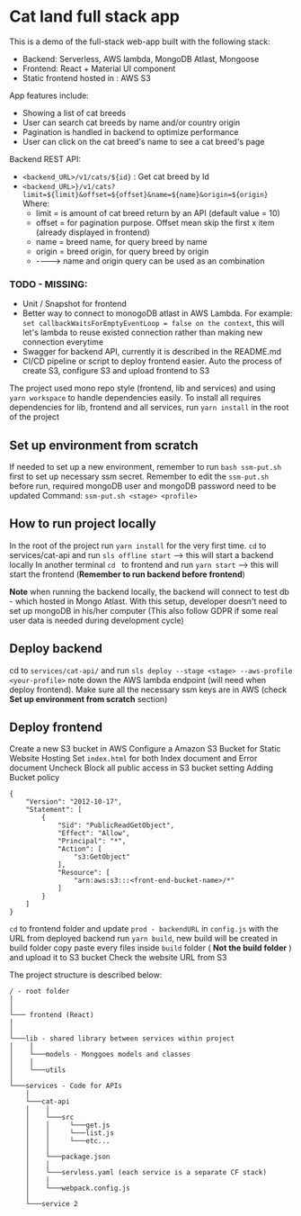 # Cat land full stack app
This is a demo of the full-stack web-app built with the following stack: 
* Backend: Serverless, AWS lambda, MongoDB Atlast, Mongoose
* Frontend: React + Material UI component
* Static frontend hosted in : AWS S3

App features include: 
* Showing a list of cat breeds
* User can search cat breeds by name and/or country origin
* Pagination is handled in backend to optimize performance
* User can click on the cat breed's name to see a cat breed's page

Backend REST API:
* `<backend_URL>/v1/cats/${id}` : Get cat breed by Id
* `<backend_URL>}/v1/cats?limit=${limit}&offset=${offset}&name=${name}&origin=${origin}`
  Where:
   * limit = is amount of cat breed return by an API (default value = 10)
   * offset = for pagination purpose. Offset mean skip the first x item (already displayed in frontend)
   * name = breed name, for query breed by name
   * origin = breed origin, for query breed by origin
   * ----> name and origin query can be used as an combination



### TODO - MISSING: 
* Unit / Snapshot for frontend
* Better way to connect to monogoDB atlast in AWS Lambda. For example: `set callbackWaitsForEmptyEventLoop = false on the context`, this will let's lambda to reuse existed connection rather than making new connection everytime
* Swagger for backend API, currently it is described in the README.md 
* CI/CD pipeline or script to deploy frontend easier. Auto the process of create S3, configure S3 and upload frontend to S3

The project used mono repo style (frontend, lib and services) and using `yarn workspace` to handle dependencies easily. To install all requires dependencies for lib, frontend and all services, run `yarn install` in the root of the project


## Set up environment from scratch 
If needed to set up a new environment, remember to run `bash ssm-put.sh` first to set up necessary ssm secret. 
Remember to edit the `ssm-put.sh` before run, required mongoDB user and mongoDB password need to be updated
Command: `ssm-put.sh <stage> <profile>`

## How to run project locally
In the root of the project run `yarn install` for the very first time.
`cd` to services/cat-api and run  `sls offline start` --> this will start a backend locally
In another terminal `cd ` to frontend and run `yarn start` --> this will start the frontend (**Remember to run backend before frontend**)

**Note** when running the backend locally, the backend will connect to test db - which hosted in Mongo Atlast. With this setup, developer doesn't need to set up mongoDB in his/her computer (This also follow GDPR if some real user data is needed during development cycle)

## Deploy backend 
cd to  `services/cat-api/` and run `sls deploy --stage <stage> --aws-profile <your-profile>`
note down the AWS lambda endpoint (will need when deploy frontend). Make sure all the necessary ssm keys are in AWS (check **Set up environment from scratch** section) 

## Deploy frontend
Create a new S3 bucket in AWS
Configure a Amazon S3 Bucket for Static Website Hosting
Set `index.html` for both Index document and Error document
Uncheck Block all public access in S3 bucket setting
Adding Bucket policy
```
{
    "Version": "2012-10-17",
    "Statement": [
        {
            "Sid": "PublicReadGetObject",
            "Effect": "Allow",
            "Principal": "*",
            "Action": [
                "s3:GetObject"
            ],
            "Resource": [
                "arn:aws:s3:::<front-end-bucket-name>/*"
            ]
        }
    ]
} 
```

`cd` to frontend folder and update `prod - backendURL` in `config.js` with the URL from deployed backend
run `yarn build`, new build will be created in build folder
copy paste every files inside `build` folder ( **Not the build folder** ) and upload it to S3 bucket
Check the website URL from S3


The project structure is described below:
```
/ - root folder
│
│
└─── frontend (React)
│
│
└───lib - shared library between services within project
│    │
│    └───models - Monggoes models and classes 
│    │
│    └───utils
│
└───services - Code for APIs
    │
    └───cat-api
    │    │
    │    └───src
    │    │     └───get.js
    │    │     └───list.js
    │    │     └───etc...
    │    │
    │    └───package.json
    │    │
    │    └───servless.yaml (each service is a separate CF stack)
    │    │
    │    └───webpack.config.js
    │
    └───service 2

```
